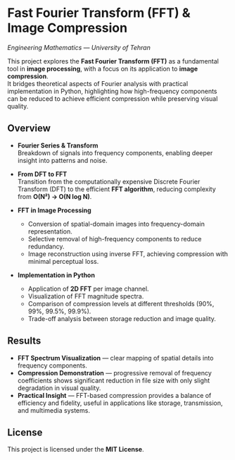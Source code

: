 ﻿# Fast Fourier Transform (FFT) & Image Compression

_Engineering Mathematics — University of Tehran_

This project explores the **Fast Fourier Transform (FFT)** as a fundamental tool in **image processing**, with a focus on its application to **image compression**.  
It bridges theoretical aspects of Fourier analysis with practical implementation in Python, highlighting how high-frequency components can be reduced to achieve efficient compression while preserving visual quality.

## Overview

-   **Fourier Series & Transform**  
    Breakdown of signals into frequency components, enabling deeper insight into patterns and noise.
    
-   **From DFT to FFT**  
    Transition from the computationally expensive Discrete Fourier Transform (DFT) to the efficient **FFT algorithm**, reducing complexity from **O(N²) → O(N log N)**.
    
-   **FFT in Image Processing**
    -   Conversion of spatial-domain images into frequency-domain representation.     
    -   Selective removal of high-frequency components to reduce redundancy.   
    -   Image reconstruction using inverse FFT, achieving compression with minimal perceptual loss.
        
-   **Implementation in Python**
    -   Application of **2D FFT** per image channel.    
    -   Visualization of FFT magnitude spectra.    
    -   Comparison of compression levels at different thresholds (90%, 99%, 99.5%, 99.9%).
    -   Trade-off analysis between storage reduction and image quality.
        

## Results

-   **FFT Spectrum Visualization** — clear mapping of spatial details into frequency components.
-   **Compression Demonstration** — progressive removal of frequency coefficients shows significant reduction in file size with only slight degradation in visual quality.
-   **Practical Insight** — FFT-based compression provides a balance of efficiency and fidelity, useful in applications like storage, transmission, and multimedia systems.
    

    

## License

This project is licensed under the **MIT License**.

